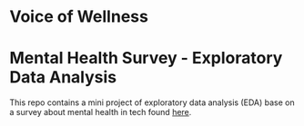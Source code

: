  # Voice of Wellness
 # Mental Health Survey - Exploratory Data Analysis

This repo contains a mini project of exploratory data analysis (EDA) base on a survey about mental health in tech found [here](https://www.kaggle.com/osmi/mental-health-in-tech-survey).




